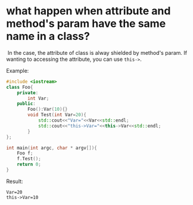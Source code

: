 # what happen when attribute and method's param have the same name in a class?

​	In the case, the attribute of class is alway shielded by method's param. If wanting to accessing the attribute, you can use `this->`.

Example:

```c++
#include <iostream>
class Foo{
    private:
        int Var;
    public:
        Foo():Var(10){}
        void Test(int Var=20){
            std::cout<<"Var="<<Var<<std::endl;
            std::cout<<"this->Var="<<this->Var<<std::endl;
        }
};

int main(int argc, char * argv[]){
    Foo f;
    f.Test();
    return 0;
}
```



Result:

```
Var=20
this->Var=10
```



